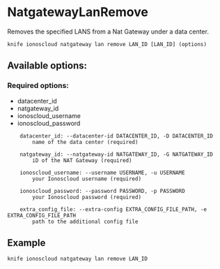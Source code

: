 # NatgatewayLanRemove

Removes the specified LANS from a Nat Gateway under a data center.

```text
knife ionoscloud natgateway lan remove LAN_ID [LAN_ID] (options)
```

## Available options:

### Required options:

* datacenter\_id
* natgateway\_id
* ionoscloud\_username
* ionoscloud\_password

```text
    datacenter_id: --datacenter-id DATACENTER_ID, -D DATACENTER_ID
        name of the data center (required)

    natgateway_id: --natgateway-id NATGATEWAY_ID, -G NATGATEWAY_ID
        iD of the NAT Gateway (required)

    ionoscloud_username: --username USERNAME, -u USERNAME
        your Ionoscloud username (required)

    ionoscloud_password: --password PASSWORD, -p PASSWORD
        your Ionoscloud password (required)

    extra_config_file: --extra-config EXTRA_CONFIG_FILE_PATH, -e EXTRA_CONFIG_FILE_PATH
        path to the additional config file

```
## Example

```text
knife ionoscloud natgateway lan remove LAN_ID 
```
